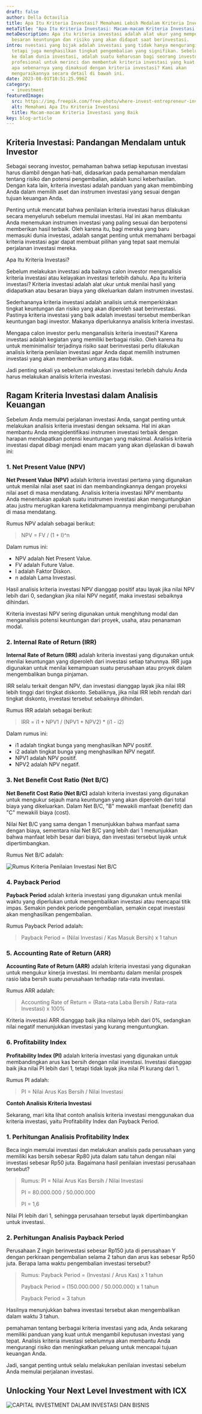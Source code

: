 ```yaml
---
draft: false
author: Della Octavilia
title: Apa Itu Kriteria Investasi? Memahami Lebih Medalam Kriteria Investasi
metaTitle: "Apa Itu Kriteria Investasi: Macam-macam Kriteria Investasi yang Baik"
metaDescription: Apa itu kriteria investasi adalah alat ukur yang memperkirakan
  besaran keuntungan dan risiko yang akan didapat saat berinvestasi.
intro: nvestasi yang bijak adalah investasi yang tidak hanya mengurangi risiko,
  tetapi juga menghasilkan tingkat pengembalian yang signifikan. Sebelum terjun
  ke dalam dunia investasi, adalah suatu keharusan bagi seorang investor
  profesional untuk merinci dan membentuk kriteria investasi yang kuat. Tetapi,
  apa sebenarnya yang dimaksud dengan kriteria investasi? Kami akan
  menguraikannya secara detail di bawah ini.
date: 2023-08-01T10:51:25.996Z
category:
  - investment
featuredImage:
  src: https://img.freepik.com/free-photo/where-invest-entrepreneur-investment-financial-risk-assessment-concept_53876-132587.jpg?w=740&t=st=1660889151~exp=1660889751~hmac=6c084d479ab8b4ed69c0e08b62e1da6fb4fc416e63c459d2bc772746f7bc2c77
  alt: Memahami Apa Itu Kriteria Investasi
  title: Macam-macam Kriteria Investasi yang Baik
key: blog-article
---
```

## Kriteria Investasi: Pandangan Mendalam untuk Investor 

Sebagai seorang investor, pemahaman bahwa setiap keputusan investasi harus diambil dengan hati-hati, didasarkan pada pemahaman mendalam tentang risiko dan potensi pengembalian, adalah kunci keberhasilan. Dengan kata lain, kriteria investasi adalah panduan yang akan membimbing Anda dalam memilih aset dan instrumen investasi yang sesuai dengan tujuan keuangan Anda.

Penting untuk mencatat bahwa penilaian kriteria investasi harus dilakukan secara menyeluruh sebelum memulai investasi. Hal ini akan membantu Anda menemukan instrumen investasi yang paling sesuai dan berpotensi memberikan hasil terbaik. Oleh karena itu, bagi mereka yang baru memasuki dunia investasi, adalah sangat penting untuk memahami berbagai kriteria investasi agar dapat membuat pilihan yang tepat saat memulai perjalanan investasi mereka.

Apa Itu Kriteria Investasi?

Sebelum melakukan investasi ada baiknya calon investor menganalisis kriteria investasi atau kelayakan investasi terlebih dahulu. Apa itu kriteria investasi? Kriteria investasi adalah alat ukur untuk menilai hasil yang didapatkan atau besaran biaya yang dikeluarkan dalam instrumen investasi.

Sederhananya kriteria investasi adalah analisis untuk memperkirakan tingkat keuntungan dan risiko yang akan diperoleh saat berinvestasi. Pastinya kriteria investasi yang baik adalah investasi tersebut memberikan keuntungan bagi investor. Makanya diperlukannya analisis kriteria investasi.

Mengapa calon investor perlu menganalisis kriteria investasi? Karena investasi adalah kegiatan yang memiliki berbagai risiko. Oleh karena itu untuk meminimalisir terjadinya risiko saat berinvestasi perlu dilakukan analisis kriteria penilaian investasi agar Anda dapat memilih instrumen investasi yang akan memberikan untung atau tidak.

Jadi penting sekali ya sebelum melakukan investasi terlebih dahulu Anda harus melakukan analisis kriteria investasi. 

## **Ragam Kriteria Investasi dalam Analisis Keuangan**

Sebelum Anda memulai perjalanan investasi Anda, sangat penting untuk melakukan analisis kriteria investasi dengan seksama. Hal ini akan membantu Anda mengidentifikasi instrumen investasi terbaik dengan harapan mendapatkan potensi keuntungan yang maksimal. Analisis kriteria investasi dapat dibagi menjadi enam macam yang akan dijelaskan di bawah ini:

### 1. Net Present Value (NPV)

**Net Present Value (NPV)** adalah kriteria investasi pertama yang digunakan untuk menilai nilai aset saat ini dan membandingkannya dengan proyeksi nilai aset di masa mendatang. Analisis kriteria investasi NPV membantu Anda menentukan apakah suatu instrumen investasi akan menguntungkan atau justru merugikan karena ketidakmampuannya mengimbangi perubahan di masa mendatang.

Rumus NPV adalah sebagai berikut:

> NPV = FV / (1 + I)^n

Dalam rumus ini:

* NPV adalah Net Present Value.
* FV adalah Future Value.
* I adalah Faktor Diskon.
* n adalah Lama Investasi.

Hasil analisis kriteria investasi NPV dianggap positif atau layak jika nilai NPV lebih dari 0, sedangkan jika nilai NPV negatif, maka investasi sebaiknya dihindari.

Kriteria investasi NPV sering digunakan untuk menghitung modal dan menganalisis potensi keuntungan dari proyek, usaha, atau penanaman modal.

### 2. Internal Rate of Return (IRR)

**Internal Rate of Return (IRR)** adalah kriteria investasi yang digunakan untuk menilai keuntungan yang diperoleh dari investasi setiap tahunnya. IRR juga digunakan untuk menilai kemampuan suatu perusahaan atau proyek dalam mengembalikan bunga pinjaman.

IRR selalu terkait dengan NPV, dan investasi dianggap layak jika nilai IRR lebih tinggi dari tingkat diskonto. Sebaliknya, jika nilai IRR lebih rendah dari tingkat diskonto, investasi tersebut sebaiknya dihindari.

Rumus IRR adalah sebagai berikut:

> IRR = i1 + NPV1 / (NPV1 + NPV2) * (i1 - i2)

Dalam rumus ini:

* i1 adalah tingkat bunga yang menghasilkan NPV positif.
* i2 adalah tingkat bunga yang menghasilkan NPV negatif.
* NPV1 adalah NPV positif.
* NPV2 adalah NPV negatif.

### 3. Net Benefit Cost Ratio (Net B/C)

**Net Benefit Cost Ratio (Net B/C)** adalah kriteria investasi yang digunakan untuk mengukur sejauh mana keuntungan yang akan diperoleh dari total biaya yang dikeluarkan. Dalam Net B/C, "B" mewakili manfaat (benefit) dan "C" mewakili biaya (cost).

Nilai Net B/C yang sama dengan 1 menunjukkan bahwa manfaat sama dengan biaya, sementara nilai Net B/C yang lebih dari 1 menunjukkan bahwa manfaat lebih besar dari biaya, dan investasi tersebut layak untuk dipertimbangkan.

Rumus Net B/C adalah:

![Rumus Kriteria Penilaian Investasi Net B/C](https://lh5.googleusercontent.com/c72I6trKf11teV294FWz3MosSBei6R8Ag90EQbP2TTDSRFqhmw2gidb5uyM8C9IW_olVlevRztxQREg8Nw94RLxvNVk1VnnqFGKhaWLjTuWOzi3XzAGWjSr5839HNURCScj3mymDSvucsMIU4GVmb24)

### 4. Payback Period

**Payback Period** adalah kriteria investasi yang digunakan untuk menilai waktu yang diperlukan untuk mengembalikan investasi atau mencapai titik impas. Semakin pendek periode pengembalian, semakin cepat investasi akan menghasilkan pengembalian.

Rumus Payback Period adalah:

> Payback Period = (Nilai Investasi / Kas Masuk Bersih) x 1 tahun

### 5. Accounting Rate of Return (ARR)

**Accounting Rate of Return (ARR)** adalah kriteria investasi yang digunakan untuk mengukur kinerja investasi. Ini membantu dalam menilai prospek rasio laba bersih suatu perusahaan terhadap rata-rata investasi.

Rumus ARR adalah:

> Accounting Rate of Return = (Rata-rata Laba Bersih / Rata-rata Investasi) x 100%

Kriteria investasi ARR dianggap baik jika nilainya lebih dari 0%, sedangkan nilai negatif menunjukkan investasi yang kurang menguntungkan.

### 6. Profitability Index

**Profitability Index (PI)** adalah kriteria investasi yang digunakan untuk membandingkan arus kas bersih dengan nilai investasi. Investasi dianggap baik jika nilai PI lebih dari 1, tetapi tidak layak jika nilai PI kurang dari 1.

Rumus PI adalah:

> PI = Nilai Arus Kas Bersih / Nilai Investasi

**Contoh Analisis Kriteria Investasi**

Sekarang, mari kita lihat contoh analisis kriteria investasi menggunakan dua kriteria investasi, yaitu Profitability Index dan Payback Period.

### 1. Perhitungan Analisis Profitability Index

Beca ingin memulai investasi dan melakukan analisis pada perusahaan yang memiliki kas bersih sebesar Rp80 juta dalam satu tahun dengan nilai investasi sebesar Rp50 juta. Bagaimana hasil penilaian investasi perusahaan tersebut?

> Rumus: PI = Nilai Arus Kas Bersih / Nilai Investasi
>
> PI = 80.000.000 / 50.000.000
>
> PI = 1,6

Nilai PI lebih dari 1, sehingga perusahaan tersebut layak dipertimbangkan untuk investasi.

### 2. Perhitungan Analisis Payback Period

Perusahaan Z ingin berinvestasi sebesar Rp150 juta di perusahaan Y dengan perkiraan pengembalian selama 2 tahun dan arus kas sebesar Rp50 juta. Berapa lama waktu pengembalian investasi tersebut?

> Rumus: Payback Period = (Investasi / Arus Kas) x 1 tahun
>
> Payback Period = (150.000.000 / 50.000.000) x 1 tahun
>
> Payback Period = 3 tahun

Hasilnya menunjukkan bahwa investasi tersebut akan mengembalikan dalam waktu 3 tahun.

pemahaman tentang berbagai kriteria investasi yang ada, Anda sekarang memiliki panduan yang kuat untuk mengambil keputusan investasi yang tepat. Analisis kriteria investasi sebelumnya akan membantu Anda mengurangi risiko dan meningkatkan peluang untuk mencapai tujuan keuangan Anda.

Jadi, sangat penting untuk selalu melakukan penilaian investasi sebelum Anda memulai perjalanan investasi.

## U﻿nlocking Your Next Level Investment with ICX

![CAPITAL INVESTMENT DALAM INVESTASI DAN BISNIS](https://icx.id/img/snapinsta.app_346119647_1435083573982006_484823168912654359_n_1080-1-.jpg)